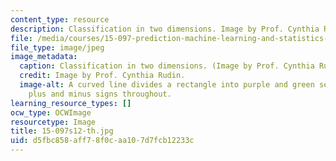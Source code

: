 ```yaml
---
content_type: resource
description: Classification in two dimensions. Image by Prof. Cynthia Rudin.
file: /media/courses/15-097-prediction-machine-learning-and-statistics-spring-2012/d5fbc858aff78f0caa107d7fcb12233c_15-097s12-th.jpg
file_type: image/jpeg
image_metadata:
  caption: Classification in two dimensions. (Image by Prof. Cynthia Rudin.)
  credit: Image by Prof. Cynthia Rudin.
  image-alt: A curved line divides a rectangle into purple and green sections, with
    plus and minus signs throughout.
learning_resource_types: []
ocw_type: OCWImage
resourcetype: Image
title: 15-097s12-th.jpg
uid: d5fbc858-aff7-8f0c-aa10-7d7fcb12233c
---
```


